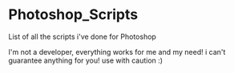 # Photoshop_Scripts
List of all the scripts i've done for Photoshop

I'm not a developer, everything works for me and my need!
i can't guarantee anything for you!  use with caution :) 
